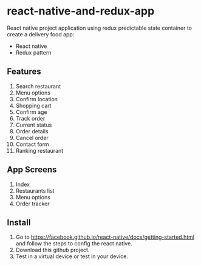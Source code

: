 # react-native-and-redux-app
React native project application using redux predictable state container to create a delivery food app:
* React native
* Redux pattern

## Features
1. Search restaurant
2. Menu options
3. Confirm location
4. Shopping cart
5. Confirm age
6. Track order
7. Current status
8. Order details
9. Cancel order
10. Contact form
11. Ranking restaurant

## App Screens
1. Index
2. Restaurants list
3. Menu options
4. Order tracker

## Install
1. Go to https://facebook.github.io/react-native/docs/getting-started.html and follow the steps to config the react native.
2. Download this github project.
3. Test in a virtual device or test in your device. 

